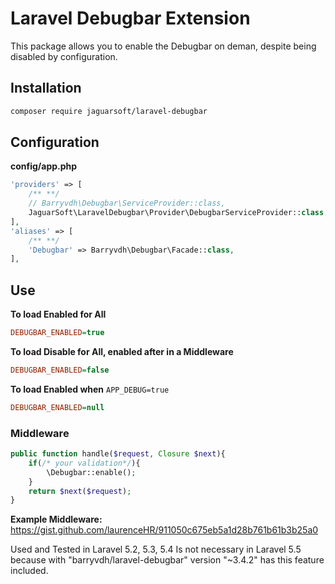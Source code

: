 # Laravel Debugbar Extension

This package allows you to enable the Debugbar on deman, despite being disabled by configuration.

## Installation

```bash
composer require jaguarsoft/laravel-debugbar
```

## Configuration

**config/app.php**

```php
'providers' => [   
    /** **/ 
    // Barryvdh\Debugbar\ServiceProvider::class,
    JaguarSoft\LaravelDebugbar\Provider\DebugbarServiceProvider::class,
],
'aliases' => [
    /** **/
    'Debugbar' => Barryvdh\Debugbar\Facade::class,
],
```

## Use

**To load Enabled for All**
```ini
DEBUGBAR_ENABLED=true
```
**To load Disable for All, enabled after in a Middleware**
```ini
DEBUGBAR_ENABLED=false
```
**To load Enabled when** `APP_DEBUG=true`
```ini
DEBUGBAR_ENABLED=null
```

### Middleware

```php
public function handle($request, Closure $next){
    if(/* your validation*/){
        \Debugbar::enable();
    }
    return $next($request);
}
```

**Example Middleware:** [https://gist.github.com/laurenceHR/911050c675eb5a1d28b761b61b3b25a0
](https://gist.github.com/laurenceHR/911050c675eb5a1d28b761b61b3b25a0)

Used and Tested in Laravel 5.2, 5.3, 5.4
Is not necessary in Laravel 5.5 because with "barryvdh/laravel-debugbar" version "~3.4.2" has this feature included.
